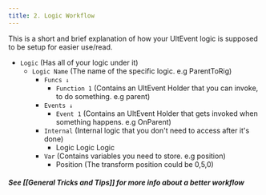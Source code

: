 ```yaml
---
title: 2. Logic Workflow
---
```


This is a short and brief explanation of how your UltEvent logic is supposed to be setup for easier use/read.

- `Logic` (Has all of your logic under it)
	 - `Logic Name` (The name of the specific logic. e.g ParentToRig)
		 - `Funcs ↓`
			 -  `Function 1` (Contains an UltEvent Holder that you can invoke, to do something. e.g parent)
		 -  `Events ↓`
			 -  `Event 1` (Contains an UltEvent Holder that gets invoked when something happens. e.g OnParent)
		-  `Internal` (Internal logic that you don't need to access after it's done)
			- Logic Logic Logic
		- `Var` (Contains variables you need to store. e.g position)
			- Position (The transform position could be 0,5,0)

##### See [[General Tricks and Tips]] for more info about a better workflow